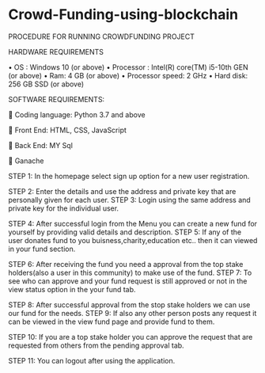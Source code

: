 # Crowd-Funding-using-blockchain
PROCEDURE FOR RUNNING CROWDFUNDING PROJECT

HARDWARE REQUIREMENTS

•	OS : Windows 10 (or above)
•	Processor : Intel(R) core(TM) i5-10th GEN (or above)
•	Ram: 4 GB (or above)
•	Processor speed: 2 GHz
•	Hard disk: 256 GB SSD (or above)

SOFTWARE REQUIREMENTS:

	Coding language: Python 3.7 and above

	Front End: HTML, CSS, JavaScript

	Back End: MY Sql 

	Ganache
 

STEP 1: In the homepage select sign up option for a new user registration.
 

STEP 2: Enter the details and use the address and private key that are personally given for each user.
STEP 3: Login using the same address and private key for the individual user.
 
STEP 4: After successful login from the Menu you can create a new fund for yourself by providing valid details and description.
STEP 5: If any of the user donates fund to you buisness,charity,education etc.. then it can viewed in your fund section.
 

STEP 6: After receiving the fund you need a approval from the top stake holders(also a user in this community) to make use of the fund.
STEP 7: To see who can approve and your fund request is still approved or not in the view status option in the your fund tab.
 
STEP 8: After successful approval from the stop stake holders we can use our fund for the needs.
STEP 9: If also any other person posts any request it can be viewed in the view fund page and provide fund to them.
 

STEP 10: If you are a top stake holder you can approve the request that are requested from others from the pending approval tab.
 

STEP 11: You can logout after using the application.
